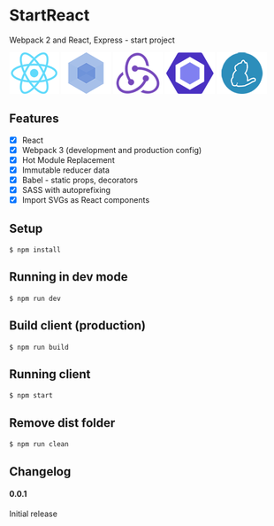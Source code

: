 # StartReact

Webpack 2 and React, Express - start project


[![React](/internals/img/react-padded-90.png)](https://facebook.github.io/react/)
[![Webpack](/internals/img/webpack-padded-90.png)](https://webpack.github.io/)
[![Redux](/internals/img/redux-padded-90.png)](http://redux.js.org/)
[![ESLint](/internals/img/eslint-padded-90.png)](http://eslint.org/)
[![Yarn](/internals/img/yarn-padded-90.png)](https://yarnpkg.com/)

## Features

- [x] React
- [x] Webpack 3 (development and production config)
- [x] Hot Module Replacement
- [x] Immutable reducer data
- [x] Babel - static props, decorators
- [x] SASS with autoprefixing
- [x] Import SVGs as React components

## Setup

```
$ npm install
```

## Running in dev mode

```
$ npm run dev
```

## Build client (production)

```
$ npm run build
```

## Running client

```
$ npm start
```

## Remove dist folder

```
$ npm run clean
```

## Changelog

#### 0.0.1

Initial release